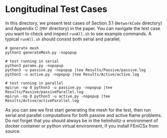 # Longitudinal Test Cases

In this directory, we present test cases of Section 3.1 (`NetworkCode` directory) and Appendix C (`PRF` directory) in the paper. You can navigate the test case you want to check and inspect `runAll.sh` to see example commands. A typical `runAll.sh` should consist both serial and parallel;

```
# generate mesh
python3 generateMesh.py -nopopup

# test running in serial
python3 params.py -nopopup
python3 -u passive.py -nopopup |tee Results/Passive/passive.log
python3 -u active.py -nopopup |tee Results/Active/active.log

# test running in parallel
mpirun -np 8 python3 -u passive.py -nopopup |tee Results/Passive/passiveParallel.log
mpirun -np 8 python3 -u active.py -nopopup |tee Results/Active/activeParallel.log
```
As you can see we first start generating the mesh for the test, then run serial and parallel computations for both passive and active flame problems. Do not forget that you should always be in the helmholtz-x environment of docker container or python virtual environment, if you install FEniCSx from source. 